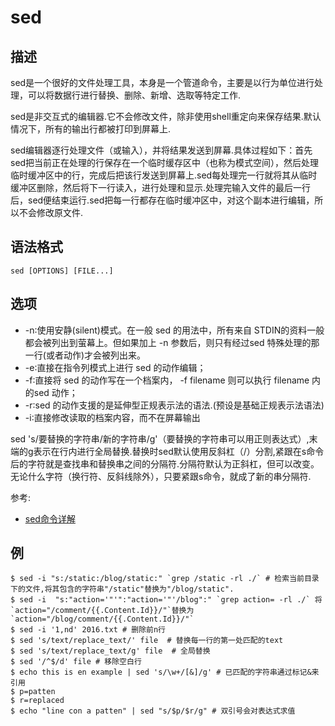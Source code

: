 # sed

## 描述

sed是一个很好的文件处理工具，本身是一个管道命令，主要是以行为单位进行处理，可以将数据行进行替换、删除、新增、选取等特定工作.

sed是非交互式的编辑器.它不会修改文件，除非使用shell重定向来保存结果.默认情况下，所有的输出行都被打印到屏幕上.

sed编辑器逐行处理文件（或输入），并将结果发送到屏幕.具体过程如下：首先sed把当前正在处理的行保存在一个临时缓存区中（也称为模式空间），然后处理临时缓冲区中的行，完成后把该行发送到屏幕上.sed每处理完一行就将其从临时缓冲区删除，然后将下一行读入，进行处理和显示.处理完输入文件的最后一行后，sed便结束运行.sed把每一行都存在临时缓冲区中，对这个副本进行编辑，所以不会修改原文件.

## 语法格式

```
sed [OPTIONS] [FILE...]
```

## 选项

- -n∶使用安静(silent)模式。在一般 sed 的用法中，所有来自 STDIN的资料一般都会被列出到萤幕上。但如果加上 -n 参数后，则只有经过sed 特殊处理的那一行(或者动作)才会被列出来。
- -e∶直接在指令列模式上进行 sed 的动作编辑；
- -f∶直接将 sed 的动作写在一个档案内， -f filename 则可以执行 filename 内的sed 动作；
- -r∶sed 的动作支援的是延伸型正规表示法的语法.(预设是基础正规表示法语法)
- -i∶直接修改读取的档案内容，而不在屏幕输出

sed 's/要替换的字符串/新的字符串/g'（要替换的字符串可以用正则表达式）,末端的g表示在行内进行全局替换.替换时sed默认使用反斜杠（/）分割,紧跟在s命令后的字符就是查找串和替换串之间的分隔符.分隔符默认为正斜杠，但可以改变。无论什么字符（换行符、反斜线除外），只要紧跟s命令，就成了新的串分隔符.

参考:
- [sed命令详解](http://www.cnblogs.com/edwardlost/archive/2010/09/17/1829145.html)

## 例
```
$ sed -i "s:/static:/blog/static:" `grep /static -rl ./` # 检索当前目录下的文件,将其包含的字符串"/static"替换为"/blog/static".
$ sed -i  "s:"action='"'":"action='"'/blog":" `grep action= -rl ./` 将`action="/comment/{{.Content.Id}}/"`替换为`action="/blog/comment/{{.Content.Id}}/"`
$ sed -i '1,nd' 2016.txt # 删除前n行
$ sed 's/text/replace_text/' file  # 替换每一行的第一处匹配的text
$ sed 's/text/replace_text/g' file  # 全局替换
$ sed '/^$/d' file # 移除空白行
$ echo this is en example | sed 's/\w+/[&]/g' # 已匹配的字符串通过标记&来引用
$ p=patten
$ r=replaced
$ echo "line con a patten" | sed "s/$p/$r/g" # 双引号会对表达式求值
```
